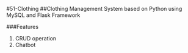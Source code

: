 #51-Clothing
##Clothing Management System based on Python using MySQL and Flask Framework


###Features
1. CRUD operation
2. Chatbot

